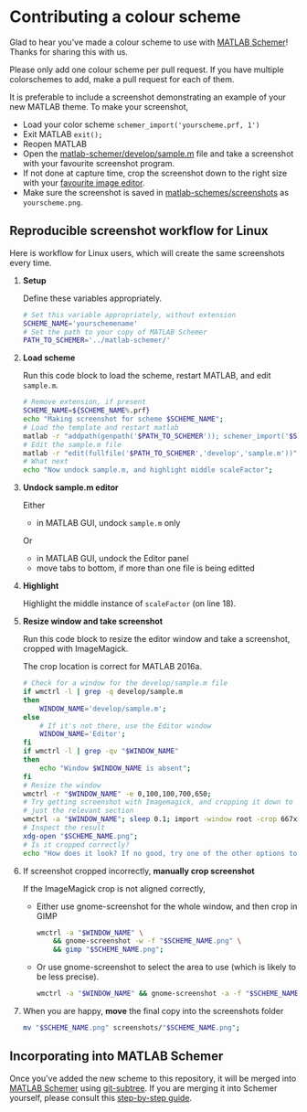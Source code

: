 Contributing a colour scheme
============================

Glad to hear you've made a colour scheme to use with [MATLAB Schemer]!
Thanks for sharing this with us.

Please only add one colour scheme per pull request.
If you have multiple colorschemes to add, make a pull request for each of them.

It is preferable to include a screenshot demonstrating an example of your new MATLAB theme.
To make your screenshot, 

- Load your color scheme `schemer_import('yourscheme.prf, 1')`
- Exit MATLAB `exit();`
- Reopen MATLAB
- Open the [matlab-schemer/develop/sample.m] file and take a screenshot with your favourite screenshot program.
- If not done at capture time, crop the screenshot down to the right size with your [favourite image editor].
- Make sure the screenshot is saved in [matlab-schemes/screenshots] as `yourscheme.png`.


Reproducible screenshot workflow for Linux
------------------------------------------

Here is workflow for Linux users, which will create the same screenshots
every time.

1.  **Setup**

    Define these variables appropriately.

    ```bash
    # Set this variable appropriately, without extension
    SCHEME_NAME='yourschemename'
    # Set the path to your copy of MATLAB Schemer
    PATH_TO_SCHEMER='../matlab-schemer/'
    ```

2.  **Load scheme**

    Run this code block to load the scheme, restart MATLAB, and edit
    `sample.m`.

    ```bash
    # Remove extension, if present
    SCHEME_NAME=${SCHEME_NAME%.prf}
    echo "Making screenshot for scheme $SCHEME_NAME";
    # Load the template and restart matlab
    matlab -r "addpath(genpath('$PATH_TO_SCHEMER')); schemer_import('$SCHEME_NAME.prf',1); exit;";
    # Edit the sample.m file
    matlab -r "edit(fullfile('$PATH_TO_SCHEMER','develop','sample.m'))" &
    # What next
    echo "Now undock sample.m, and highlight middle scaleFactor";
    ```

3.  **Undock sample.m editor**

    Either
    - in MATLAB GUI, undock `sample.m` only

    Or
    - in MATLAB GUI, undock the Editor panel
    - move tabs to bottom, if more than one file is being editted

4.  **Highlight**

    Highlight the middle instance of `scaleFactor` (on line 18).

5.  **Resize window and take screenshot**

    Run this code block to resize the editor window and take a screenshot,
    cropped with ImageMagick.

    The crop location is correct for MATLAB 2016a.

    ```bash
    # Check for a window for the develop/sample.m file
    if wmctrl -l | grep -q develop/sample.m
    then
        WINDOW_NAME='develop/sample.m';
    else
        # If it's not there, use the Editor window
        WINDOW_NAME='Editor';
    fi
    if wmctrl -l | grep -qv "$WINDOW_NAME"
    then
        echo "Window $WINDOW_NAME is absent";
    fi
    # Resize the window
    wmctrl -r "$WINDOW_NAME" -e 0,100,100,700,650;
    # Try getting screenshot with Imagemagick, and cropping it down to the
    # just the relevant section
    wmctrl -a "$WINDOW_NAME"; sleep 0.1; import -window root -crop 667x379+134+249 +repage "$SCHEME_NAME.png";
    # Inspect the result
    xdg-open "$SCHEME_NAME.png";
    # Is it cropped correctly?
    echo "How does it look? If no good, try one of the other options to manually crop";
    ```

6.  If screenshot cropped incorrectly, **manually crop screenshot**

    If the ImageMagick crop is not aligned correctly, 
    - Either use gnome-screenshot for the whole window, and then crop in GIMP
      ```bash
      wmctrl -a "$WINDOW_NAME" \
          && gnome-screenshot -w -f "$SCHEME_NAME.png" \
          && gimp "$SCHEME_NAME.png";
      ```

    - Or use gnome-screenshot to select the area to use (which is likely to
      be less precise).
      ```bash
      wmctrl -a "$WINDOW_NAME" && gnome-screenshot -a -f "$SCHEME_NAME.png";
      ```

7.  When you are happy, **move** the final copy into the screenshots folder

    ```bash
    mv "$SCHEME_NAME.png" screenshots/"$SCHEME_NAME.png";
    ```


Incorporating into MATLAB Schemer
---------------------------------

Once you've added the new scheme to this repository, it will be merged into
[MATLAB Schemer] using [git-subtree].
If you are merging it into Schemer yourself, please consult this
[step-by-step guide](https://github.com/scottclowe/matlab-schemer/blob/master/CONTRIBUTING.md).


  [MATLAB Schemer]: https://github.com/scottclowe/matlab-schemer
  [matlab-schemes/screenshots]: https://github.com/scottclowe/matlab-schemes/tree/master/screenshots
  [matlab-schemer/develop/sample.m]: https://github.com/scottclowe/matlab-schemer/blob/master/develop/sample.m
  [git-subtree]: https://github.com/git/git/blob/master/contrib/subtree/git-subtree.txt
  [favourite image editor]: https://www.gimp.org

